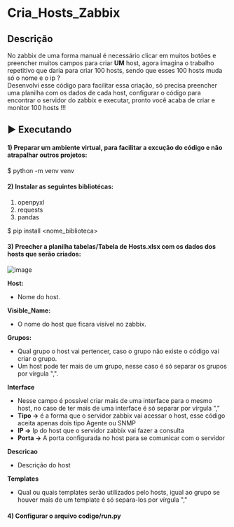 
# Cria_Hosts_Zabbix

## Descrição  
No zabbix de uma forma manual é necessário clicar em muitos botões e preencher muitos campos para criar <b>UM</b> host, agora imagina o trabalho repetitivo que daria para criar 100 hosts, sendo que esses 100 hosts muda só o nome e o ip ?  
Desenvolvi esse código para facilitar essa criação, só precisa preencher uma planilha com os dados de cada host, configurar o código para encontrar o servidor do zabbix e executar, pronto você acaba de criar e monitor 100 hosts !!!   

## :arrow_forward: Executando
#### 1) Preparar um ambiente virtual, para facilitar a excução do código e não atrapalhar outros projetos: 
$ python -m venv venv

#### 2) Instalar as seguintes bibliotécas: 
1. openpyxl
2. requests
3. pandas

$ pip install <nome_biblioteca> 

#### 3) Preecher a planilha tabelas/Tabela de Hosts.xlsx com os dados dos hosts que serão criados: 
![image](https://user-images.githubusercontent.com/35868287/149992658-d563929b-fcf1-4074-80bb-433f6b82b311.png)  

<b>Host: </b>
- Nome do host.  

<b>Visible_Name:</b> 
- O nome do host que ficara visível no zabbix.  

<b>Grupos:</b> 
- Qual grupo o host vai pertencer, caso o grupo não existe o código vai criar o grupo.  
- Um host pode ter mais de um grupo, nesse caso é só separar os grupos por vírgula ",".  

<b>Interface</b> 
- Nesse campo é possível criar mais de uma interface para o mesmo host, no caso de ter mais de uma interface é só separar por vírgula ","  
- <b>Tipo -></b> é a forma que o servidor zabbix vai acessar o host, esse código aceita apenas dois tipo Agente ou SNMP  
- <b>IP -></b> Ip do host que o servidor zabbix vai fazer a consulta  
- <b>Porta -></b> A porta configurada no host para se comunicar com o servidor  

<b>Descricao </b>
- Descrição do host 

<b>Templates</b> 
- Qual ou quais templates serão utilizados pelo hosts, igual ao grupo se houver mais de um template é só separa-los por vírgula ","  

#### 4) Configurar o arquivo  codigo/run.py   
